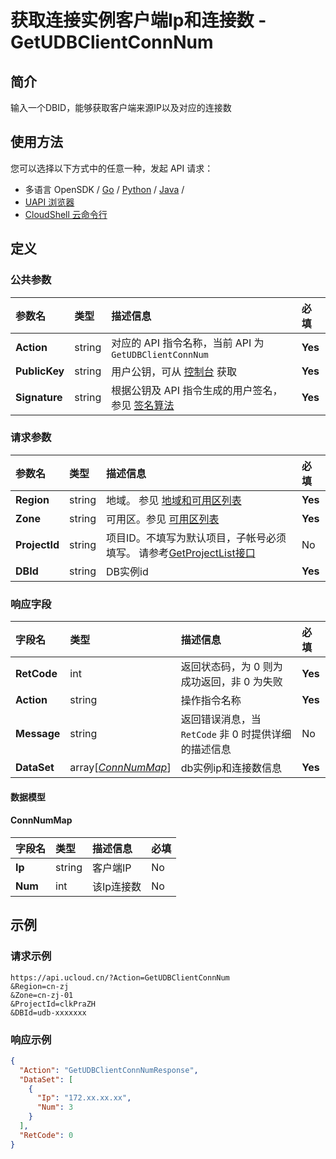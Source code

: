 # 获取连接实例客户端Ip和连接数 - GetUDBClientConnNum

## 简介

输入一个DBID，能够获取客户端来源IP以及对应的连接数






## 使用方法

您可以选择以下方式中的任意一种，发起 API 请求：
- 多语言 OpenSDK / [Go](https://github.com/ucloud/ucloud-sdk-go) / [Python](https://github.com/ucloud/ucloud-sdk-python3) / [Java](https://github.com/ucloud/ucloud-sdk-java) /
- [UAPI 浏览器](https://console.ucloud.cn/uapi/detail?id=GetUDBClientConnNum)
- [CloudShell 云命令行](https://shell.ucloud.cn/)


## 定义

### 公共参数

| 参数名 | 类型 | 描述信息 | 必填 |
|:---|:---|:---|:---|
| **Action**     | string  | 对应的 API 指令名称，当前 API 为 `GetUDBClientConnNum`                        | **Yes** |
| **PublicKey**  | string  | 用户公钥，可从 [控制台](https://console.ucloud.cn/uapi/apikey) 获取                                             | **Yes** |
| **Signature**  | string  | 根据公钥及 API 指令生成的用户签名，参见 [签名算法](api/summary/signature.md)  | **Yes** |

### 请求参数

| 参数名 | 类型 | 描述信息 | 必填 |
|:---|:---|:---|:---|
| **Region** | string | 地域。 参见 [地域和可用区列表](https://docs.ucloud.cn/api/summary/regionlist) |**Yes**|
| **Zone** | string | 可用区。参见 [可用区列表](https://docs.ucloud.cn/api/summary/regionlist) |**Yes**|
| **ProjectId** | string | 项目ID。不填写为默认项目，子帐号必须填写。 请参考[GetProjectList接口](https://docs.ucloud.cn/api/summary/get_project_list) |No|
| **DBId** | string | DB实例id |**Yes**|

### 响应字段

| 字段名 | 类型 | 描述信息 | 必填 |
|:---|:---|:---|:---|
| **RetCode** | int | 返回状态码，为 0 则为成功返回，非 0 为失败 |**Yes**|
| **Action** | string | 操作指令名称 |**Yes**|
| **Message** | string | 返回错误消息，当 `RetCode` 非 0 时提供详细的描述信息 |No|
| **DataSet** | array[[*ConnNumMap*](#ConnNumMap)] | db实例ip和连接数信息 |**Yes**|

#### 数据模型


#### ConnNumMap

| 字段名 | 类型 | 描述信息 | 必填 |
|:---|:---|:---|:---|
| **Ip** | string | 客户端IP |No|
| **Num** | int | 该Ip连接数 |No|

## 示例

### 请求示例
    
```
https://api.ucloud.cn/?Action=GetUDBClientConnNum
&Region=cn-zj
&Zone=cn-zj-01
&ProjectId=clkPraZH
&DBId=udb-xxxxxxx
```

### 响应示例
    
```json
{
  "Action": "GetUDBClientConnNumResponse",
  "DataSet": [
    {
      "Ip": "172.xx.xx.xx",
      "Num": 3
    }
  ],
  "RetCode": 0
}
```






